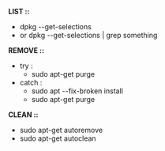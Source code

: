 **LIST ::** 
- dpkg --get-selections
- or dpkg --get-selections | grep something

**REMOVE ::**
- try   :
  - sudo apt-get purge <package-name>
- catch :
  - sudo apt --fix-broken install
  - sudo apt-get purge <package-name>

**CLEAN ::**
- sudo apt-get autoremove
- sudo apt-get autoclean
